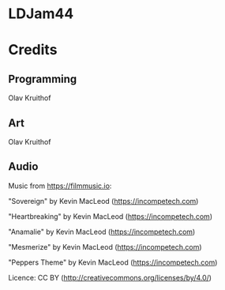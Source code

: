 # LDJam44


# Credits
## Programming
Olav Kruithof

## Art
Olav Kruithof

## Audio
Music from https://filmmusic.io:

"Sovereign" by Kevin MacLeod (https://incompetech.com)

"Heartbreaking" by Kevin MacLeod (https://incompetech.com)

"Anamalie" by Kevin MacLeod (https://incompetech.com)

"Mesmerize" by Kevin MacLeod (https://incompetech.com)

"Peppers Theme" by Kevin MacLeod (https://incompetech.com)


Licence: CC BY (http://creativecommons.org/licenses/by/4.0/)
